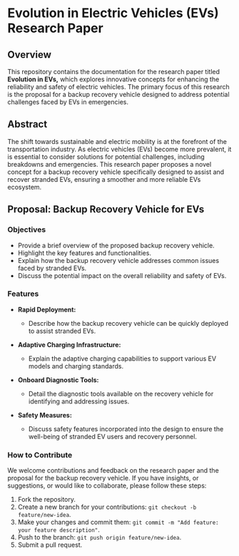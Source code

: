 # Evolution in Electric Vehicles (EVs) Research Paper

## Overview

This repository contains the documentation for the research paper titled **Evolution in EVs,** which explores innovative concepts for enhancing the reliability and safety of electric vehicles. The primary focus of this research is the proposal for a backup recovery vehicle designed to address potential challenges faced by EVs in emergencies.

## Abstract

The shift towards sustainable and electric mobility is at the forefront of the transportation industry. As electric vehicles (EVs) become more prevalent, it is essential to consider solutions for potential challenges, including breakdowns and emergencies. This research paper proposes a novel concept for a backup recovery vehicle specifically designed to assist and recover stranded EVs, ensuring a smoother and more reliable EVs ecosystem.

## Proposal: Backup Recovery Vehicle for EVs

### Objectives

- Provide a brief overview of the proposed backup recovery vehicle.
- Highlight the key features and functionalities.
- Explain how the backup recovery vehicle addresses common issues faced by stranded EVs.
- Discuss the potential impact on the overall reliability and safety of EVs.

### Features

- **Rapid Deployment:**
  - Describe how the backup recovery vehicle can be quickly deployed to assist stranded EVs.

- **Adaptive Charging Infrastructure:**
  - Explain the adaptive charging capabilities to support various EV models and charging standards.

- **Onboard Diagnostic Tools:**
  - Detail the diagnostic tools available on the recovery vehicle for identifying and addressing issues.

- **Safety Measures:**
  - Discuss safety features incorporated into the design to ensure the well-being of stranded EV users and recovery personnel.

### How to Contribute

We welcome contributions and feedback on the research paper and the proposal for the backup recovery vehicle. If you have insights, or suggestions, or would like to collaborate, please follow these steps:

1. Fork the repository.
2. Create a new branch for your contributions: `git checkout -b feature/new-idea`.
3. Make your changes and commit them: `git commit -m "Add feature: your feature description"`.
4. Push to the branch: `git push origin feature/new-idea`.
5. Submit a pull request.
